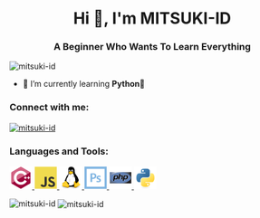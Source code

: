 <h1 align="center">Hi 👋, I'm MITSUKI-ID</h1>
<h3 align="center">A Beginner Who Wants To Learn Everything</h3>

<p align="left"> <img src="https://komarev.com/ghpvc/?username=mitsuki-id&label=Profile%20views&color=0e75b6&style=flat" alt="mitsuki-id" /> </p>

- 🌱 I’m currently learning **Python🤖**

<h3 align="left">Connect with me:</h3>
<p align="left">
<a href="https://dev.to/mitsuki-id" target="blank"><img align="center" src="https://raw.githubusercontent.com/rahuldkjain/github-profile-readme-generator/master/src/images/icons/Social/devto.svg" alt="mitsuki-id" height="30" width="40" /></a>
</p>

<h3 align="left">Languages and Tools:</h3>
<p align="left"> <a href="https://www.w3schools.com/cpp/" target="_blank" rel="noreferrer"> <img src="https://raw.githubusercontent.com/devicons/devicon/master/icons/cplusplus/cplusplus-original.svg" alt="cplusplus" width="40" height="40"/> </a> <a href="https://developer.mozilla.org/en-US/docs/Web/JavaScript" target="_blank" rel="noreferrer"> <img src="https://raw.githubusercontent.com/devicons/devicon/master/icons/javascript/javascript-original.svg" alt="javascript" width="40" height="40"/> </a> <a href="https://www.linux.org/" target="_blank" rel="noreferrer"> <img src="https://raw.githubusercontent.com/devicons/devicon/master/icons/linux/linux-original.svg" alt="linux" width="40" height="40"/> </a> <a href="https://www.photoshop.com/en" target="_blank" rel="noreferrer"> <img src="https://raw.githubusercontent.com/devicons/devicon/master/icons/photoshop/photoshop-line.svg" alt="photoshop" width="40" height="40"/> </a> <a href="https://www.php.net" target="_blank" rel="noreferrer"> <img src="https://raw.githubusercontent.com/devicons/devicon/master/icons/php/php-original.svg" alt="php" width="40" height="40"/> </a> <a href="https://www.python.org" target="_blank" rel="noreferrer"> <img src="https://raw.githubusercontent.com/devicons/devicon/master/icons/python/python-original.svg" alt="python" width="40" height="40"/> </a> </p>

<p><img align="left" src="https://github-readme-stats.vercel.app/api/top-langs?username=mitsuki-id&show_icons=true&locale=en&layout=compact" alt="mitsuki-id" /></p>

<p>&nbsp;<img align="center" src="https://github-readme-stats.vercel.app/api?username=mitsuki-id&show_icons=true&locale=en" alt="mitsuki-id" /></p>



